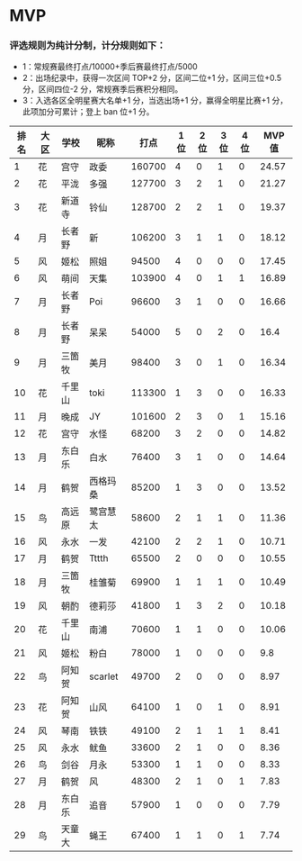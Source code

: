 # MVP

### 评选规则为纯计分制，计分规则如下：
  - 1：常规赛最终打点/10000+季后赛最终打点/5000
  - 2：出场纪录中，获得一次区间 TOP+2 分，区间二位+1 分，区间三位+0.5 分，区间四位-2 分，常规赛季后赛积分相同。
  - 3：入选各区全明星赛大名单+1 分，当选出场+1 分，赢得全明星比赛+1 分，此项加分可累计；登上 ban 位+1 分。
  
|排名	|大区	|学校	|昵称	|打点	|1位	|2位	|3位	|4位	|MVP值|
| -- | ---- | ---- | -------- | ----- | -- | -- | -- | -- | ---- |
|	1	|	花	|	宫守	|	政委	|	160700	|	4	|	0	|	1	|	0	|	24.57	|
|	2	|	花	|	平泷	|	多强	|	127700	|	3	|	2	|	1	|	0	|	21.27	|
|	3	|	花	|	新道寺	|	铃仙	|	128700	|	2	|	2	|	1	|	0	|	19.37	|
|	4	|	月	|	长者野	|	新	|	106200	|	3	|	1	|	1	|	0	|	18.12	|
|	5	|	风	|	姬松	|	照姐	|	94500	|	4	|	0	|	0	|	0	|	17.45	|
|	6	|	风	|	萌间	|	天集	|	103900	|	4	|	0	|	1	|	1	|	16.89	|
|	7	|	月	|	长者野	|	Poi	|	96600	|	3	|	1	|	0	|	0	|	16.66	|
|	8	|	月	|	长者野	|	呆呆	|	54000	|	5	|	0	|	2	|	0	|	16.4	|
|	9	|	月	|	三箇牧	|	美月	|	98400	|	3	|	0	|	1	|	0	|	16.34	|
|	10	|	花	|	千里山	|	toki	|	113300	|	1	|	3	|	0	|	0	|	16.33	|
|	11	|	月	|	晚成	|	JY	|	101600	|	2	|	3	|	0	|	1	|	15.16	|
|	12	|	花	|	宫守	|	水怪	|	68200	|	3	|	2	|	0	|	0	|	14.82	|
|	13	|	月	|	东白乐	|	白水	|	76400	|	3	|	1	|	0	|	0	|	14.64	|
|	14	|	月	|	鹤贺	|	西格玛桑	|	85200	|	1	|	3	|	0	|	0	|	13.52	|
|	15	|	鸟	|	高远原	|	鹭宫慧太	|	58600	|	2	|	1	|	1	|	0	|	11.36	|
|	16	|	风	|	永水	|	一发	|	42100	|	2	|	2	|	1	|	0	|	10.71	|
|	17	|	月	|	鹤贺	|	Tttth	|	65500	|	2	|	0	|	0	|	0	|	10.55	|
|	18	|	月	|	三箇牧	|	桂雏菊	|	69900	|	1	|	1	|	1	|	0	|	10.49	|
|	19	|	风	|	朝酌	|	德莉莎	|	41800	|	1	|	3	|	2	|	0	|	10.18	|
|	20	|	花	|	千里山	|	南浦	|	70600	|	1	|	1	|	0	|	0	|	10.06	|
|	21	|	风	|	姬松	|	粉白	|	78000	|	1	|	0	|	0	|	0	|	9.8	|
|	22	|	鸟	|	阿知贺	|	scarlet	|	49700	|	2	|	0	|	0	|	0	|	8.97	|
|	23	|	花	|	阿知贺	|	山风	|	64100	|	1	|	0	|	1	|	0	|	8.91	|
|	24	|	风	|	琴南	|	铁铁	|	49100	|	2	|	1	|	1	|	1	|	8.41	|
|	25	|	风	|	永水	|	鱿鱼	|	33600	|	2	|	1	|	0	|	0	|	8.36	|
|	26	|	鸟	|	剑谷	|	月永	|	53300	|	1	|	1	|	0	|	0	|	8.33	|
|	27	|	月	|	鹤贺	|	风	|	48300	|	2	|	1	|	0	|	1	|	7.83	|
|	28	|	月	|	东白乐	|	追音	|	57900	|	1	|	0	|	0	|	0	|	7.79	|
|	29	|	鸟	|	天童大	|	蝇王	|	67400	|	1	|	1	|	0	|	1	|	7.74	|



